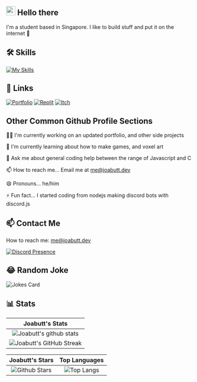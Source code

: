 ## <img src="https://media.giphy.com/media/hvRJCLFzcasrR4ia7z/giphy.gif" width="25px"> Hello there
I'm a student based in Singapore. I like to build stuff and put it on the internet 🤡




## 🛠 Skills
[![My Skills](https://skillicons.dev/icons?i=js,html,css,blender,cloudflare,deno,bots,electron,raspberrypi,unity,vite)](https://skillicons.dev)



## 🔗 Links
[![Portfolio](https://img.shields.io/badge/my_portfolio-000?style=for-the-badge&logo=ko-fi&logoColor=white)](https://joabutt.dev)
[![Replit](https://img.shields.io/badge/replit-667881?style=for-the-badge&logo=replit&logoColor=white)](https://replit.com/@joabutt)
[![Itch](https://img.shields.io/badge/Itch.io-FA5C5C?style=for-the-badge&logo=itchdotio&logoColor=white)](https://joabutt.itch.io)


## Other Common Github Profile Sections
👩‍💻 I'm currently working on an updated portfolio, and other side projects

🧠 I'm currently learning about how to make games, and voxel art

💬 Ask me about general coding help between the range of Javascript and C

📫 How to reach me... Email me at  me@joabutt.dev

😄 Pronouns... he/him

⚡️ Fun fact... I started coding from nodejs making discord bots with discord.js

## 📫 Contact Me

How to reach me: me@joabutt.dev

[![Discord Presence](https://lanyard.cnrad.dev/api/805735852331499541)](https://discord.com/users/805735852331499541)

## 😂 Random Joke

![Jokes Card](https://readme-jokes.vercel.app/api)

## 📊 Stats


|                                                                     Joabutt's Stats                                                                     |
|:------------------------------------------------------------------------------------------------------------------------------------------------------:|
| ![Joabutt's github stats](https://github-readme-stats.vercel.app/api?username=joabutt&show_icons=true&theme=algolia)              | 
| ![Joabutt's GitHub Streak](https://github-readme-streak-stats.herokuapp.com/?user=joabutt&theme=algolia)                    | 
    

|                                                                                                      Joabutt's Stars                                                                                                       |                                                           Top Languages                                                           |      
|:-------------------------------------------------------------------------------------------------------------------------------------------------------------------------------------------------------------------------:|:---------------------------------------------------------------------------------------------------------------------------------:|
| ![Github Stars](https://github-readme-stats.vercel.app/api?username=joabutt&show_icons=true&locale=en&count_private=true&hide_rank=true&custom_title=My%20GitHub%20Stats&disable_animations=true&theme=algolia) | ![Top Langs](https://github-readme-stats.vercel.app/api/top-langs/?username=joabutt&langs_count=8&theme=algolia&layout=compact) |
